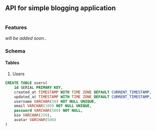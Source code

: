 ## API for simple blogging application

#

### Features
 *will be added soon..*


### Schema

#### Tables

1. Users

```sql
CREATE TABLE users(
	id SERIAL PRIMARY KEY,
	created_at TIMESTAMP WITH TIME ZONE DEFAULT CURRENT_TIMESTAMP,
	updated_at TIMESTAMP WITH TIME ZONE DEFAULT CURRENT_TIMESTAMP,
	username VARCHAR(50) NOT NULL UNIQUE,
	email VARCHAR(100) NOT NULL UNIQUE,
	password VARCHAR(500) NOT NULL,
	bio VARCHAR(250),
	avatar VARCHAR(500)
)
```
